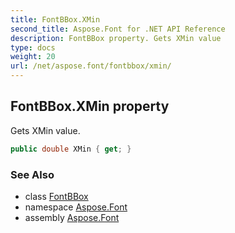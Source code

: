 ```yaml
---
title: FontBBox.XMin
second_title: Aspose.Font for .NET API Reference
description: FontBBox property. Gets XMin value
type: docs
weight: 20
url: /net/aspose.font/fontbbox/xmin/
---
```

## FontBBox.XMin property

Gets XMin value.

```csharp
public double XMin { get; }
```

### See Also

* class [FontBBox](../)
* namespace [Aspose.Font](../../../aspose.font/)
* assembly [Aspose.Font](../../../)


